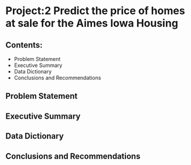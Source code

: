 # Project:2 Predict the price of homes at sale for the Aimes Iowa Housing

## Contents:
  - Problem Statement
  - Executive Summary
  - Data Dictionary
  - Conclusions and Recommendations


## Problem Statement


## Executive Summary


## Data Dictionary


## Conclusions and Recommendations
